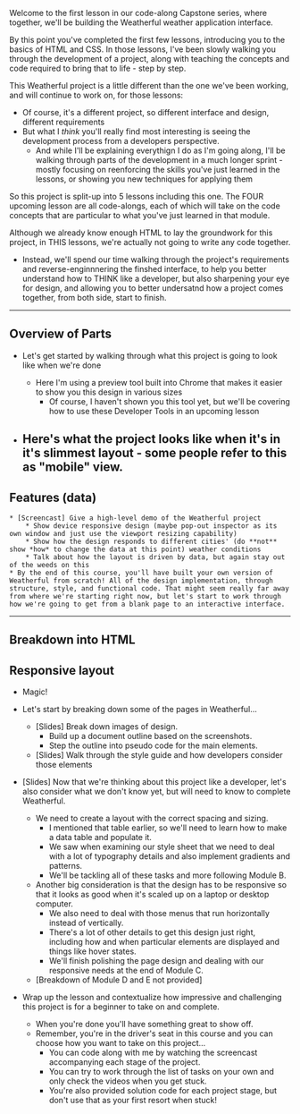 Welcome to the first lesson in our code-along Capstone series, where together, we'll be building the Weatherful weather application interface. 

By this point you've completed the first few lessons, introducing you to the basics of HTML and CSS. In those lessons, I've been slowly walking you through the development of a project, along with teaching the concepts and code required to bring that to life - step by step.

This Weatherful project is a little different than the one we've been working, and will continue to work on, for those lessons: 
- Of course, it's a different project, so different interface and design, different requirements
- But what I *think* you'll really find most interesting is seeing the development process from a developers perspective.
   - And while I'll be explaining everythign I do as I'm going along, I'll be walking through parts of the development in a much longer sprint - mostly focusing on reenforcing the skills you've just learned in the lessons, or showing you new techniques for applying them
   
<!-- 
Of course, you'll have the opportunity to see a whole new concept and design - and this design is specifically is a lot lighter on the text content, and that's going to create an opportunity to show you some new ways to implement some of the same techniques. So although I'll be exapanding on *some* of the topics covered in the lessons that preceed the capstone, we'll primarily treat each part of this project - which you'll watch at the END of each module - as an applied summary of everything you've covered in the lessons immediately before. 

 Because I'll be walking through parts of the development in a much longer sprint. So you can code along if you feel comfortable, or maybe watch it through once and challenge yourself to try coding some aspects of this without the instruction running in the background - but whichever way you choose, I'm glad you're here and hope you're excited to embark on this projcet along with me.
 -->

So this project is split-up into 5 lessons including this one. The FOUR upcoming lesson are all code-alongs, each of which will take on the code concepts that are particular to what you've just learned in that module.

Although we already know enough HTML to lay the groundwork for this project, in THIS lessons, we're actually not going to write any code together. 
   - Instead, we'll spend our time walking through the project's requirements and reverse-enginnnering the finshed interface, to help you better understand how to THINK like a developer, but also sharpening your eye for design, and allowing you to better undersatnd how a project comes together, from both side, start to finish.


---





<!-- * In this video I'm going to introduce you to our capstone project. We're also going to:
    * Breakdown the parts of the project to help you think a littel more like a developer
    * Talk through the stages we'll cover through the upcoming course modules, each of which will walk you through a part of this interface's development -->

## Overview of Parts

- Let's get started by walking through what this project is going to look like when we're done
   - Here I'm using a preview tool built into Chrome that makes it easier to show you this design in various sizes
      - Of course, I haven't shown you this tool yet, but we'll be covering how to use these Developer Tools in an upcoming lesson

- Here's what the project looks like when it's in it's slimmest layout - some people refer to this as "mobile" view.
   - 


## Features (data)

    * [Screencast] Give a high-level demo of the Weatherful project
        * Show device responsive design (maybe pop-out inspector as its own window and just use the viewport resizing capability)
        * Show how the design responds to different cities' (do **not** show *how* to change the data at this point) weather conditions
        * Talk about how the layout is driven by data, but again stay out of the weeds on this
    * By the end of this course, you'll have built your own version of Weatherful from scratch! All of the design implementation, through structure, style, and functional code. That might seem really far away from where we're starting right now, but let's start to work through how we're going to get from a blank page to an interactive interface.

---

## Breakdown into HTML



## Responsive layout
- Magic!


* Let's start by breaking down some of the pages in Weatherful…
    * [Slides] Break down images of design.
        * Build up a document outline based on the screenshots.
        * Step the outline into pseudo code for the main elements.
    * [Slides] Walk through the style guide and how developers consider those elements

* [Slides] Now that we're thinking about this project like a developer, let's also consider what we don't know yet, but will need to know to complete Weatherful.
    * We need to create a layout with the correct spacing and sizing.
        * I mentioned that table earlier, so we'll need to learn how to make a data table and populate it.
        * We saw when examining our style sheet that we need to deal with a lot of typography details and also implement gradients and patterns.
        * We'll be tackling all of these tasks and more following Module B.
    * Another big consideration is that the design has to be responsive so that it looks as good when it's scaled up on a laptop or desktop computer.
        * We also need to deal with those menus that run horizontally instead of vertically.
        * There's a lot of other details to get this design just right, including how and when particular elements are displayed and things like hover states.
        * We'll finish polishing the page design and dealing with our responsive needs at the end of Module C.
    * [Breakdown of Module D and E not provided]

* Wrap up the lesson and contextualize how impressive and challenging this project is for a beginner to take on and complete.
    * When you're done you'll have something great to show off.
    * Remember, you're in the driver's seat in this course and you can choose how you want to take on this project…
        * You can code along with me by watching the screencast accompanying each stage of the project.
        * You can try to work through the list of tasks on your own and only check the videos when you get stuck.
        * You're also provided solution code for each project stage, but don't use that as your first resort when stuck!


